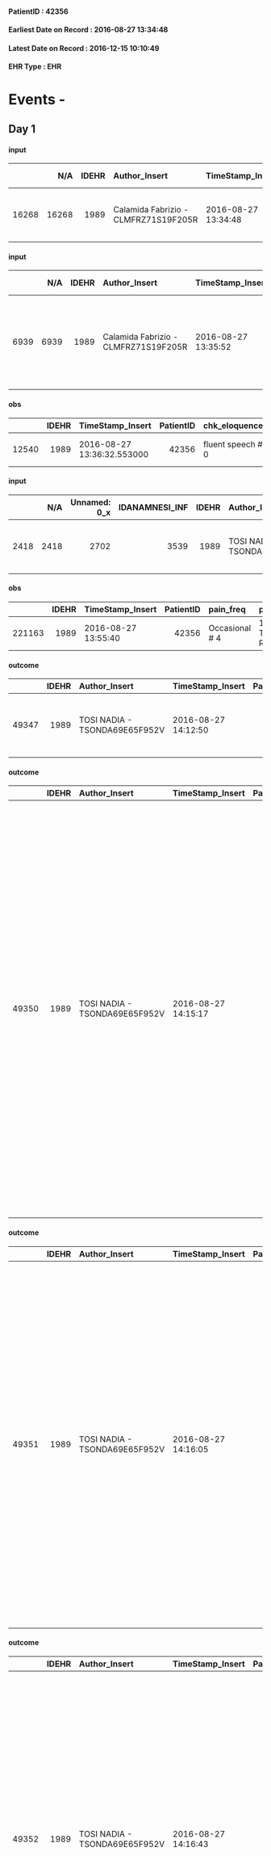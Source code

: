 
#### PatientID : 42356
#### Earliest Date on Record : 2016-08-27 13:34:48
#### Latest Date on Record : 2016-12-15 10:10:49
#### EHR Type : EHR

# Events - 

## Day 1

#### input
|       |    N/A |   IDEHR | Author_Insert                        | TimeStamp_Insert    | EHRType   |   PatientID |   IDDigitalSignDocument | persone_vicine   |   Unnamed: 0_y.1 |   IDDIAGNOSI_ICD |   Non_Rilevabile_y.1 | Note_Non_Rilevabile_y.1   | I_ICD                                               | II_ICD                                                                               | III_ICD                                                                            | IV_ICD                                           | V_ICD                                                                          | VI_ICD                                      | I_Anno   | II_Anno   | III_Anno   | IV_Anno   | They go   | I_Mese   |
|------:|-------:|--------:|:-------------------------------------|:--------------------|:----------|------------:|------------------------:|:-----------------|-----------------:|-----------------:|---------------------:|:--------------------------|:----------------------------------------------------|:-------------------------------------------------------------------------------------|:-----------------------------------------------------------------------------------|:-------------------------------------------------|:-------------------------------------------------------------------------------|:--------------------------------------------|:---------|:----------|:-----------|:----------|:----------|:---------|
| 16268 |  16268 |    1989 | Calamida Fabrizio - CLMFRZ71S19F205R | 2016-08-27 13:34:48 | EHR       |       42356 |                  473461 | N/A              |             1829 |             1829 |                    0 | NR                        | 1570 - Tumori maligni della testa del pancreas#2056 | 1962 - Tumori maligni secondari e non specificati dei linfonodi intraaddominali#2142 | 1961 - Tumori maligni secondari e non specificati dei linfonodi intratoracici#2141 | 1970 - Tumori maligni secondari del polmone#2148 | 1977 - Tumori maligni secondari del fegato - specificati come metastatici#2155 | 28522 - Anemia in malattia neoplastica#2574 | 2016#56  | 2016#56   | 2016#56    | 2016#56   | 2016#56   | 07#07    |

#### input
|      |    N/A |   IDEHR | Author_Insert                        | TimeStamp_Insert    | EHRType   |   PatientID |   IDDigitalSignDocument | persone_vicine   |   Unnamed: 0_y |   IDANAMNESI_MED |   Non_Rilevabile_y | Note_Non_Rilevabile_y   | opt_consapevolezza                          | diagnosis                                                                                           |
|-----:|-------:|--------:|:-------------------------------------|:--------------------|:----------|------------:|------------------------:|:-----------------|---------------:|-----------------:|-------------------:|:------------------------|:--------------------------------------------|:----------------------------------------------------------------------------------------------------|
| 6939 |   6939 |    1989 | Calamida Fabrizio - CLMFRZ71S19F205R | 2016-08-27 13:35:52 | EHR       |       42356 |                  473462 | N/A              |           7693 |             4963 |                  0 | NR                      | Awareness of diagnosis but no prognosis # 2 | Paziente noto al nostro setting domiciliare, viene ricoverato in un quadro di peggioramento clinico |

#### obs
|       |   IDEHR | TimeStamp_Insert           |   PatientID | chk_eloquence     | anorexia     | asthenia     | cachexia     | dyspnoea                      | body_temp    | agitation_behavior_freq   | cognitive_state   |
|------:|--------:|:---------------------------|------------:|:------------------|:-------------|:-------------|:-------------|:------------------------------|:-------------|:--------------------------|:------------------|
| 12540 |    1989 | 2016-08-27 13:36:32.553000 |       42356 | fluent speech # 0 | Anorexia # 0 | Moderate # 2 | cachexia # 0 | applicant moderate effort # 7 | Apyrexia # 0 | quiet # 0                 | Polished # 2      |

#### input
|      |    N/A |   Unnamed: 0_x |   IDANAMNESI_INF |   IDEHR | Author_Insert                 | TimeStamp_Insert           | EHRType   |   PatientID |   IDDigitalSignDocument |   Non_Rilevabile_x | Note_Non_Rilevabile_x   | cognitivo_percettivo   | perc_salute                                       | rapporti_fam   | persone_vicine   | Caregiver          | Religion     | Note_Elim_urinaria                            |
|-----:|-------:|---------------:|-----------------:|--------:|:------------------------------|:---------------------------|:----------|------------:|------------------------:|-------------------:|:------------------------|:-----------------------|:--------------------------------------------------|:---------------|:-----------------|:-------------------|:-------------|:----------------------------------------------|
| 2418 |   2418 |           2702 |             3539 |    1989 | TOSI NADIA - TSONDA69E65F952V | 2016-08-27 13:54:20.270000 | EHR       |       42356 |                  473478 |                  0 | NR                      | uncontrolled pain # 0  | perdit√ † Performance # 0; increased asthenia # 3 | is # 0         | N/A              | Wife and daughter. | Catholic # 0 | Continent, reported "dark" urine to evaluate. |

#### obs
|        |   IDEHR | TimeStamp_Insert    |   PatientID | pain_freq      | pain_relief              |
|-------:|--------:|:--------------------|------------:|:---------------|:-------------------------|
| 221163 |    1989 | 2016-08-27 13:55:40 |       42356 | Occasional # 4 | 100% - Total Relief # 10 |

#### outcome
|       |   IDEHR | Author_Insert                 | TimeStamp_Insert    |   PatientID |   IDDigitalSignDocument |   IDPAI_VIDAS | opt_problem                                                            |   opt_problem_num | opt_obiettivo                                               |   opt_obiettivo_num | opt_stato_problema   |   opt_stato_problema_num | opt_interventi                                                       |   opt_interventi_num |
|------:|--------:|:------------------------------|:--------------------|------------:|------------------------:|--------------:|:-----------------------------------------------------------------------|------------------:|:------------------------------------------------------------|--------------------:|:---------------------|-------------------------:|:---------------------------------------------------------------------|---------------------:|
| 49347 |    1989 | TOSI NADIA - TSONDA69E65F952V | 2016-08-27 14:12:50 |       42356 |                  473493 |         51455 | Alteration of comfort associated with chronic pain and / or acute # 29 |                 2 | The patient riferir√ † ¬ † a satisfactory pain control # 56 |                   1 | Open Problem # 1     |                        1 | Counseling - Sharing with the patient the therapeutic path # 444 = 0 |                    2 |

#### outcome
|       |   IDEHR | Author_Insert                 | TimeStamp_Insert    |   PatientID |   IDDigitalSignDocument |   IDPAI_VIDAS | opt_problem                        |   opt_problem_num | opt_obiettivo                                                                                                                         |   opt_obiettivo_num | ds_note         | opt_stato_problema   |   opt_stato_problema_num | opt_interventi                                                                                                                                                                                                                                                                                                                                                                                                                                                                                                                                 |   opt_interventi_num |
|------:|--------:|:------------------------------|:--------------------|------------:|------------------------:|--------------:|:-----------------------------------|------------------:|:--------------------------------------------------------------------------------------------------------------------------------------|--------------------:|:----------------|:---------------------|-------------------------:|:-----------------------------------------------------------------------------------------------------------------------------------------------------------------------------------------------------------------------------------------------------------------------------------------------------------------------------------------------------------------------------------------------------------------------------------------------------------------------------------------------------------------------------------------------|---------------------:|
| 49350 |    1989 | TOSI NADIA - TSONDA69E65F952V | 2016-08-27 14:15:17 |       42356 |                  473501 |         51458 | Alteration of the oral mucosa # 32 |                 4 | The clinical picture (subjective and / or objective) of the patient will improve (eg xerostomia, mycosis, mucositis, hemorrhage) # 63 |                   4 | Problem solved. | closed Problem # 2   |                        2 | Implementation PAI - Inspect the mouth to detect any lesions, sores or bleeding # 526; Implementation of the PAI - Remove and clean the dental prosthesis daily # 527; Implementation of the PAI - Clean the oral cavity three times a day paying close attention to the parts that may bleed # 528; Counseling - Sharing with the patient the therapeutic path # 534; Counseling - Sharing with the caregiver the therapeutic path # 535; Educational - Educating the caregiver / patient to the recognition / treatment of the symptom # 536 |                    4 |

#### outcome
|       |   IDEHR | Author_Insert                 | TimeStamp_Insert    |   PatientID |   IDDigitalSignDocument |   IDPAI_VIDAS | opt_problem          |   opt_problem_num | opt_obiettivo                                       |   opt_obiettivo_num | opt_stato_problema   |   opt_stato_problema_num | opt_interventi                                                                                                                                                                                                                                                                                                                                                                                                                                     |   opt_interventi_num |
|------:|--------:|:------------------------------|:--------------------|------------:|------------------------:|--------------:|:---------------------|------------------:|:----------------------------------------------------|--------------------:|:---------------------|-------------------------:|:---------------------------------------------------------------------------------------------------------------------------------------------------------------------------------------------------------------------------------------------------------------------------------------------------------------------------------------------------------------------------------------------------------------------------------------------------|---------------------:|
| 49351 |    1989 | TOSI NADIA - TSONDA69E65F952V | 2016-08-27 14:16:05 |       42356 |                  473503 |         51459 | Alteration hive # 33 |                 4 | The patient scaricher√ † ¬ † once every 3 days # 70 |                   4 | Open Problem # 1     |                        1 | Implementation PAI - Increase hydration per os # 576; Implementation of PAI - Administer medications correctly as prescribed # 578; Implementation of PAI - Evaluate the efficacy of drug administration # 579; Implementation of PAI - Perform evacuative enema after three days of closed alvo stool # 582; Counseling - Sharing with the patient the therapeutic path # 583; Counseling - Sharing with the caregiver the therapeutic path # 584 |                    4 |

#### outcome
|       |   IDEHR | Author_Insert                 | TimeStamp_Insert    |   PatientID |   IDDigitalSignDocument |   IDPAI_VIDAS | opt_problem                     |   opt_problem_num | opt_obiettivo                                                                                                                                                                                                   |   opt_obiettivo_num | opt_stato_problema   |   opt_stato_problema_num | opt_interventi                                                                                                                                                                                                                                                                                                                                                                                                                           |   opt_interventi_num |
|------:|--------:|:------------------------------|:--------------------|------------:|------------------------:|--------------:|:--------------------------------|------------------:|:----------------------------------------------------------------------------------------------------------------------------------------------------------------------------------------------------------------|--------------------:|:---------------------|-------------------------:|:-----------------------------------------------------------------------------------------------------------------------------------------------------------------------------------------------------------------------------------------------------------------------------------------------------------------------------------------------------------------------------------------------------------------------------------------|---------------------:|
| 49352 |    1989 | TOSI NADIA - TSONDA69E65F952V | 2016-08-27 14:16:43 |       42356 |                  473506 |         51460 | Deficit in the care of s√® # 25 |                 4 | Maintain the patient's dignity, where possible, by helping him or her to accept his / her limitations, evaluating himself / herself realistically and objectively (eating, washing, dressing, eliminating) # 42 |                   4 | Open Problem # 1     |                        1 | Implementation PAI - Ensuring the right privacy # 182; PAI Implementation - completely replace the attivit√ † daily life # 183; Counseling - Encourage to express feelings about the care deficit s√® # 184; Counseling - Exploring delicately his disabilit√ † ¬ † # 185; Counseling - Exploring the patient's feelings in relation to his disabilit√ † ¬ † and its need help # 186; aids - Request supply of swivel seat bathtub # 209 |                    4 |

#### obs
|        |   IDEHR | TimeStamp_Insert           |   PatientID | opt_care_giver   | motor_performance                     | agitation_behavior_freq   | diet       | cognitive_state   | consumption_help   |
|-------:|--------:|:---------------------------|------------:|:-----------------|:--------------------------------------|:--------------------------|:-----------|:------------------|:-------------------|
| 100215 |    1989 | 2016-08-27 17:17:50.913000 |       42356 | This # 0         | wanders with aids and supervision # 1 | quiet # 0                 | Liquid # 3 | Polished # 2      | Independent # 0    |

#### obs
|        |   IDEHR | TimeStamp_Insert    |   PatientID |
|-------:|--------:|:--------------------|------------:|
| 149717 |    1989 | 2016-08-27 17:18:35 |       42356 |

#### obs
|       |   IDEHR | TimeStamp_Insert           |   PatientID | motor_performance                                                                           |
|------:|--------:|:---------------------------|------------:|:--------------------------------------------------------------------------------------------|
| 53183 |    1989 | 2016-08-28 06:23:32.900000 |       42356 | 50% - Patient requiring frequent medical care and pu√≤ pi√π stay up for 50% of the day # 05 |

#### obs
|        |   IDEHR | TimeStamp_Insert    |   PatientID | pain_freq      | pain_relief              |
|-------:|--------:|:--------------------|------------:|:---------------|:-------------------------|
| 221204 |    1989 | 2016-08-28 06:24:01 |       42356 | Occasional # 4 | 100% - Total Relief # 10 |

#### obs
|        |   IDEHR | TimeStamp_Insert           |   PatientID | body_temp    |
|-------:|--------:|:---------------------------|------------:|:-------------|
| 100222 |    1989 | 2016-08-28 06:38:53.323000 |       42356 | Apyrexia # 1 |

#### obs
|        |   IDEHR | TimeStamp_Insert    |   PatientID |
|-------:|--------:|:--------------------|------------:|
| 149726 |    1989 | 2016-08-28 06:39:24 |       42356 |

#### obs
|        |   IDEHR | TimeStamp_Insert    |   PatientID | pain_freq      | pain_relief              |
|-------:|--------:|:--------------------|------------:|:---------------|:-------------------------|
| 221214 |    1989 | 2016-08-28 09:39:32 |       42356 | Occasional # 4 | 100% - Total Relief # 10 |

#### obs
|        |   IDEHR | TimeStamp_Insert    |   PatientID |
|-------:|--------:|:--------------------|------------:|
| 149743 |    1989 | 2016-08-28 11:55:10 |       42356 |

#### obs
|        |   IDEHR | TimeStamp_Insert           |   PatientID | opt_cooperation   | asthenia   | cachexia     | motor_performance                                | diet       | cognitive_state   | consumption_help   |
|-------:|--------:|:---------------------------|------------:|:------------------|:-----------|:-------------|:-------------------------------------------------|:-----------|:------------------|:-------------------|
| 100238 |    1989 | 2016-08-28 11:56:35.983000 |       42356 | Collaborating # 0 | light # 0  | cachexia # 0 | only ambulate with aid or use the wheelchair # 2 | Liquid # 3 | Polished # 2      | Independent # 0    |

#### obs
|        |   IDEHR | TimeStamp_Insert    |   PatientID |
|-------:|--------:|:--------------------|------------:|
| 149745 |    1989 | 2016-08-28 11:57:02 |       42356 |

#### obs
|        |   IDEHR | TimeStamp_Insert    |   PatientID | pain_freq      | pain_relief              |
|-------:|--------:|:--------------------|------------:|:---------------|:-------------------------|
| 221223 |    1989 | 2016-08-28 13:25:28 |       42356 | Occasional # 4 | 100% - Total Relief # 10 |

#### obs
|       |   IDEHR | TimeStamp_Insert           |   PatientID | chk_eloquence     | anorexia     | asthenia     | cachexia     | dyspnoea                      | body_temp    | agitation_behavior_freq   | cognitive_state   |
|------:|--------:|:---------------------------|------------:|:------------------|:-------------|:-------------|:-------------|:------------------------------|:-------------|:--------------------------|:------------------|
| 12550 |    1989 | 2016-08-28 13:26:58.033000 |       42356 | fluent speech # 0 | Anorexia # 0 | Moderate # 2 | cachexia # 0 | applicant moderate effort # 7 | Apyrexia # 0 | quiet # 0                 | Polished # 2      |


## Day 2

#### obs
|        |   IDEHR | TimeStamp_Insert           |   PatientID | opt_cooperation   | opt_care_giver   | asthenia   | motor_performance                                | body_temp    | agitation_behavior_freq   | consumption_help   |
|-------:|--------:|:---------------------------|------------:|:------------------|:-----------------|:-----------|:-------------------------------------------------|:-------------|:--------------------------|:-------------------|
| 100256 |    1989 | 2016-08-28 17:22:27.917000 |       42356 | Collaborating # 0 | This # 0         | light # 0  | only ambulate with aid or use the wheelchair # 2 | Apyrexia # 1 | quiet # 0                 | Independent # 0    |

#### obs
|        |   IDEHR | TimeStamp_Insert    |   PatientID |
|-------:|--------:|:--------------------|------------:|
| 149763 |    1989 | 2016-08-28 17:23:15 |       42356 |

#### obs
|       |   IDEHR | TimeStamp_Insert           |   PatientID | active_diuresis     | asthenia     | motor_performance                                                                           | diet     | cognitive_state   |
|------:|--------:|:---------------------------|------------:|:--------------------|:-------------|:--------------------------------------------------------------------------------------------|:---------|:------------------|
| 53211 |    1989 | 2016-08-28 17:45:21.540000 |       42356 | active diuresis # 0 | Moderate # 1 | 50% - Patient requiring frequent medical care and pu√≤ pi√π stay up for 50% of the day # 05 | Free # 0 | Polished # 2      |

#### obs
|        |   IDEHR | TimeStamp_Insert    |   PatientID | pain_freq      | pain_relief              |
|-------:|--------:|:--------------------|------------:|:---------------|:-------------------------|
| 221252 |    1989 | 2016-08-28 17:48:09 |       42356 | Occasional # 4 | 100% - Total Relief # 10 |

#### obs
|        |   IDEHR | TimeStamp_Insert    |   PatientID | pain_freq      | pain_relief              |
|-------:|--------:|:--------------------|------------:|:---------------|:-------------------------|
| 221274 |    1989 | 2016-08-29 00:05:00 |       42356 | Occasional # 4 | 100% - Total Relief # 10 |

#### obs
|       |   IDEHR | TimeStamp_Insert           |   PatientID | motor_performance                                                                                |
|------:|--------:|:---------------------------|------------:|:-------------------------------------------------------------------------------------------------|
| 53233 |    1989 | 2016-08-29 05:38:04.513000 |       42356 | 40% - Patient incapacitated, it requires continuous care, bedridden for pi√π 50% of the day # 04 |

#### obs
|        |   IDEHR | TimeStamp_Insert           |   PatientID | body_temp    |
|-------:|--------:|:---------------------------|------------:|:-------------|
| 100272 |    1989 | 2016-08-29 06:18:33.093000 |       42356 | Apyrexia # 1 |

#### obs
|        |   IDEHR | TimeStamp_Insert    |   PatientID |
|-------:|--------:|:--------------------|------------:|
| 149779 |    1989 | 2016-08-29 06:19:02 |       42356 |

#### obs
|       |   IDEHR | TimeStamp_Insert           |   PatientID | personal_hygiene   | urine_elimination      | mobility               | speech            | active_diuresis     | asthenia     | cachexia     | motor_performance                                                                                | diet     | cognitive_state   | feces_elimination   | consumption_help   |
|------:|--------:|:---------------------------|------------:|:-------------------|:-----------------------|:-----------------------|:------------------|:--------------------|:-------------|:-------------|:-------------------------------------------------------------------------------------------------|:---------|:------------------|:--------------------|:-------------------|
| 53246 |    1989 | 2016-08-29 11:15:15.180000 |       42356 | With help # 2      | With help and aids # 3 | With help and aids # 3 | fluent speech # 0 | active diuresis # 0 | Moderate # 1 | cachexia # 0 | 40% - Patient incapacitated, it requires continuous care, bedridden for pi√π 50% of the day # 04 | Soft # 1 | Polished # 2      | With help # 2       | Independent # 0    |

#### obs
|        |   IDEHR | TimeStamp_Insert    |   PatientID | pain_freq      | pain_relief              |
|-------:|--------:|:--------------------|------------:|:---------------|:-------------------------|
| 221325 |    1989 | 2016-08-29 11:16:19 |       42356 | Occasional # 4 | 100% - Total Relief # 10 |

#### obs
|        |   IDEHR | TimeStamp_Insert           |   PatientID | opt_cooperation   | opt_care_giver   | asthenia   | motor_performance                                | body_temp    | agitation_behavior_freq   | consumption_help   |
|-------:|--------:|:---------------------------|------------:|:------------------|:-----------------|:-----------|:-------------------------------------------------|:-------------|:--------------------------|:-------------------|
| 100319 |    1989 | 2016-08-29 12:55:04.157000 |       42356 | Collaborating # 0 | This # 0         | light # 0  | only ambulate with aid or use the wheelchair # 2 | Apyrexia # 1 | quiet # 0                 | Independent # 0    |

#### obs
|        |   IDEHR | TimeStamp_Insert    |   PatientID |
|-------:|--------:|:--------------------|------------:|
| 149821 |    1989 | 2016-08-29 12:55:49 |       42356 |


## Day 3

#### obs
|       |   IDEHR | TimeStamp_Insert           |   PatientID | personal_hygiene   | urine_elimination      | mobility               | speech            | active_diuresis     | asthenia   | cachexia     | motor_performance                                                                                | diet     | cognitive_state   | feces_elimination   | consumption_help   |
|------:|--------:|:---------------------------|------------:|:-------------------|:-----------------------|:-----------------------|:------------------|:--------------------|:-----------|:-------------|:-------------------------------------------------------------------------------------------------|:---------|:------------------|:--------------------|:-------------------|
| 53271 |    1989 | 2016-08-29 16:24:32.343000 |       42356 | With help # 2      | With help and aids # 3 | With help and aids # 3 | fluent speech # 0 | active diuresis # 0 | Severe # 2 | cachexia # 0 | 40% - Patient incapacitated, it requires continuous care, bedridden for pi√π 50% of the day # 04 | Soft # 1 | Polished # 2      | With help # 2       | Independent # 0    |

#### obs
|        |   IDEHR | TimeStamp_Insert    |   PatientID | pain_freq      | pain_relief              |
|-------:|--------:|:--------------------|------------:|:---------------|:-------------------------|
| 221404 |    1989 | 2016-08-29 16:24:42 |       42356 | Occasional # 4 | 100% - Total Relief # 10 |

#### obs
|        |   IDEHR | TimeStamp_Insert           |   PatientID | opt_cooperation   | opt_care_giver   | asthenia     | motor_performance                                | body_temp    | agitation_behavior_freq   | diet     | cognitive_state   | consumption_help   |
|-------:|--------:|:---------------------------|------------:|:------------------|:-----------------|:-------------|:-------------------------------------------------|:-------------|:--------------------------|:---------|:------------------|:-------------------|
| 100332 |    1989 | 2016-08-29 16:41:41.663000 |       42356 | Collaborating # 0 | This # 0         | Moderate # 1 | only ambulate with aid or use the wheelchair # 2 | Apyrexia # 1 | quiet # 0                 | soft # 1 | Polished # 2      | Independent # 0    |

#### obs
|        |   IDEHR | TimeStamp_Insert    |   PatientID |
|-------:|--------:|:--------------------|------------:|
| 149832 |    1989 | 2016-08-29 16:42:05 |       42356 |

#### obs
|        |   IDEHR | TimeStamp_Insert    |   PatientID |
|-------:|--------:|:--------------------|------------:|
| 149849 |    1989 | 2016-08-30 05:21:06 |       42356 |

#### obs
|        |   IDEHR | TimeStamp_Insert    |   PatientID | pain_freq      | pain_relief              |
|-------:|--------:|:--------------------|------------:|:---------------|:-------------------------|
| 221477 |    1989 | 2016-08-30 05:34:21 |       42356 | Occasional # 4 | 100% - Total Relief # 10 |

#### obs
|       |   IDEHR | TimeStamp_Insert           |   PatientID | asthenia   | motor_performance                                                                                |
|------:|--------:|:---------------------------|------------:|:-----------|:-------------------------------------------------------------------------------------------------|
| 53309 |    1989 | 2016-08-30 05:35:49.003000 |       42356 | Severe # 2 | 40% - Patient incapacitated, it requires continuous care, bedridden for pi√π 50% of the day # 04 |

#### obs
|        |   IDEHR | TimeStamp_Insert    |   PatientID | pain_freq      | pain_relief              |
|-------:|--------:|:--------------------|------------:|:---------------|:-------------------------|
| 221485 |    1989 | 2016-08-30 09:41:57 |       42356 | Occasional # 4 | 100% - Total Relief # 10 |

#### obs
|        |   IDEHR | TimeStamp_Insert           |   PatientID | opt_cooperation   | asthenia     | cachexia     | diet            | cognitive_state   | consumption_help   |
|-------:|--------:|:---------------------------|------------:|:------------------|:-------------|:-------------|:----------------|:------------------|:-------------------|
| 100381 |    1989 | 2016-08-30 12:13:59.273000 |       42356 | Collaborating # 0 | Moderate # 1 | cachexia # 0 | homogenized # 2 | Polished # 2      | Independent # 0    |

#### obs
|        |   IDEHR | TimeStamp_Insert    |   PatientID |
|-------:|--------:|:--------------------|------------:|
| 149887 |    1989 | 2016-08-30 12:14:29 |       42356 |


## Day 4

#### obs
|       |   IDEHR | TimeStamp_Insert           |   PatientID | personal_hygiene   | urine_elimination      | mobility               | speech            | active_diuresis     | asthenia     | cachexia     | motor_performance                                                                                | diet     | cognitive_state   | feces_elimination   | consumption_help   |
|------:|--------:|:---------------------------|------------:|:-------------------|:-----------------------|:-----------------------|:------------------|:--------------------|:-------------|:-------------|:-------------------------------------------------------------------------------------------------|:---------|:------------------|:--------------------|:-------------------|
| 53332 |    1989 | 2016-08-30 13:53:44.343000 |       42356 | With help # 2      | With help and aids # 3 | With help and aids # 3 | fluent speech # 0 | active diuresis # 0 | Moderate # 1 | cachexia # 0 | 40% - Patient incapacitated, it requires continuous care, bedridden for pi√π 50% of the day # 04 | Soft # 1 | Polished # 2      | With help # 2       | Independent # 0    |

#### care
|       |   IDEHR | Author_Insert                       | TimeStamp_Insert    | EHRType   |   PatientID |   IDGESTIONE_AUSILI |   opt_annulla_consegna | ds_note_x      | dt_Ric_consegna     | opt_ausilio           |
|------:|--------:|:------------------------------------|:--------------------|:----------|------------:|--------------------:|-----------------------:|:---------------|:--------------------|:----------------------|
| 12880 |    7463 | chiara tagliabue - tglchr84h50f704h | 2016-08-30 14:52:39 | amb       |       42356 |               12787 |                      1 | not available. | 2016-08-17 00:00:00 | swivel seat bath # 22 |

#### obs
|        |   IDEHR | TimeStamp_Insert           |   PatientID | opt_care_giver   | motor_performance                     | body_temp    | agitation_behavior_freq   | diet     | cognitive_state   | consumption_help   |
|-------:|--------:|:---------------------------|------------:|:-----------------|:--------------------------------------|:-------------|:--------------------------|:---------|:------------------|:-------------------|
| 100390 |    1989 | 2016-08-30 16:47:04.537000 |       42356 | This # 0         | wanders with aids and supervision # 1 | Apyrexia # 1 | quiet # 0                 | soft # 1 | Polished # 2      | Independent # 0    |

#### obs
|        |   IDEHR | TimeStamp_Insert    |   PatientID |
|-------:|--------:|:--------------------|------------:|
| 149895 |    1989 | 2016-08-30 16:48:16 |       42356 |

#### obs
|        |   IDEHR | TimeStamp_Insert    |   PatientID | pain_freq      | pain_relief              |
|-------:|--------:|:--------------------|------------:|:---------------|:-------------------------|
| 221610 |    1989 | 2016-08-30 17:36:15 |       42356 | Occasional # 4 | 100% - Total Relief # 10 |

#### obs
|       |   IDEHR | TimeStamp_Insert           |   PatientID |
|------:|--------:|:---------------------------|------------:|
| 53369 |    1989 | 2016-08-31 06:01:00.467000 |       42356 |

#### obs
|        |   IDEHR | TimeStamp_Insert    |   PatientID | pain_relief              |
|-------:|--------:|:--------------------|------------:|:-------------------------|
| 221638 |    1989 | 2016-08-31 06:02:00 |       42356 | 100% - Total Relief # 10 |

#### obs
|        |   IDEHR | TimeStamp_Insert           |   PatientID | dyspnoea    | body_temp    |
|-------:|--------:|:---------------------------|------------:|:------------|:-------------|
| 100422 |    1989 | 2016-08-31 06:02:13.683000 |       42356 | at rest # 0 | Apyrexia # 1 |

#### obs
|        |   IDEHR | TimeStamp_Insert    |   PatientID |
|-------:|--------:|:--------------------|------------:|
| 149922 |    1989 | 2016-08-31 06:02:40 |       42356 |

#### obs
|        |   IDEHR | TimeStamp_Insert           |   PatientID | opt_cooperation   | opt_care_giver   | asthenia     | cachexia     | dyspnoea        | motor_performance                     | body_temp    | agitation_behavior_freq   | diet     | cognitive_state   | consumption_help   |
|-------:|--------:|:---------------------------|------------:|:------------------|:-----------------|:-------------|:-------------|:----------------|:--------------------------------------|:-------------|:--------------------------|:---------|:------------------|:-------------------|
| 100441 |    1989 | 2016-08-31 12:26:30.880000 |       42356 | Collaborating # 0 | absent # 2       | Moderate # 1 | cachexia # 0 | mild strain # 1 | wanders with aids and supervision # 1 | Apyrexia # 1 | quiet # 0                 | soft # 1 | Polished # 2      | Independent # 0    |

#### obs
|        |   IDEHR | TimeStamp_Insert    |   PatientID |
|-------:|--------:|:--------------------|------------:|
| 149940 |    1989 | 2016-08-31 12:26:50 |       42356 |

#### obs
|       |   IDEHR | TimeStamp_Insert           |   PatientID | asthenia   | motor_performance                                                                                | diet     | cognitive_state   | consumption_help   |
|------:|--------:|:---------------------------|------------:|:-----------|:-------------------------------------------------------------------------------------------------|:---------|:------------------|:-------------------|
| 53394 |    1989 | 2016-08-31 12:30:07.950000 |       42356 | Severe # 2 | 40% - Patient incapacitated, it requires continuous care, bedridden for pi√π 50% of the day # 04 | Soft # 1 | Polished # 2      | aids with # 1      |

#### obs
|        |   IDEHR | TimeStamp_Insert    |   PatientID | pain_relief              |
|-------:|--------:|:--------------------|------------:|:-------------------------|
| 221706 |    1989 | 2016-08-31 12:31:23 |       42356 | 100% - Total Relief # 10 |

#### obs
|        |   IDEHR | TimeStamp_Insert           |   PatientID |
|-------:|--------:|:---------------------------|------------:|
| 123252 |    1989 | 2016-08-31 13:14:47.630000 |       42356 |


## Day 5

#### obs
|        |   IDEHR | TimeStamp_Insert    |   PatientID | pain_relief              |
|-------:|--------:|:--------------------|------------:|:-------------------------|
| 221736 |    1989 | 2016-08-31 17:15:38 |       42356 | 100% - Total Relief # 10 |

#### obs
|        |   IDEHR | TimeStamp_Insert    |   PatientID |
|-------:|--------:|:--------------------|------------:|
| 149976 |    1989 | 2016-08-31 21:08:22 |       42356 |

#### obs
|        |   IDEHR | TimeStamp_Insert           |   PatientID | chk_ausili_presidi   | body_temp    |
|-------:|--------:|:---------------------------|------------:|:---------------------|:-------------|
| 100485 |    1989 | 2016-09-01 05:43:00.357000 |       42356 | absorbency # 0       | Apyrexia # 1 |

#### obs
|        |   IDEHR | TimeStamp_Insert    |   PatientID |
|-------:|--------:|:--------------------|------------:|
| 149990 |    1989 | 2016-09-01 05:43:26 |       42356 |

#### obs
|       |   IDEHR | TimeStamp_Insert           |   PatientID | personal_hygiene   | urine_elimination   | mobility        | speech            | active_diuresis     | asthenia     | motor_performance                                                                           | diet       | cognitive_state   | consumption_help   |
|------:|--------:|:---------------------------|------------:|:-------------------|:--------------------|:----------------|:------------------|:--------------------|:-------------|:--------------------------------------------------------------------------------------------|:-----------|:------------------|:-------------------|
| 53420 |    1989 | 2016-09-01 06:04:10.810000 |       42356 | With help # 2      | Independent # 0     | Independent # 0 | fluent speech # 0 | active diuresis # 0 | Moderate # 1 | 50% - Patient requiring frequent medical care and pu√≤ pi√π stay up for 50% of the day # 05 | Liquid # 3 | Polished # 2      | Independent # 0    |

#### obs
|        |   IDEHR | TimeStamp_Insert    |   PatientID | pain_relief              |
|-------:|--------:|:--------------------|------------:|:-------------------------|
| 221775 |    1989 | 2016-09-01 06:04:40 |       42356 | 100% - Total Relief # 10 |

#### obs
|        |   IDEHR | TimeStamp_Insert           |   PatientID | body_temp    |
|-------:|--------:|:---------------------------|------------:|:-------------|
| 100495 |    1989 | 2016-09-01 07:20:43.687000 |       42356 | Apyrexia # 1 |

#### obs
|        |   IDEHR | TimeStamp_Insert           |   PatientID | opt_cooperation   | asthenia     | cachexia     | motor_performance                                | agitation_behavior_freq   | diet     | cognitive_state   | consumption_help   |
|-------:|--------:|:---------------------------|------------:|:------------------|:-------------|:-------------|:-------------------------------------------------|:--------------------------|:---------|:------------------|:-------------------|
| 100514 |    1989 | 2016-09-01 12:05:39.710000 |       42356 | Collaborating # 0 | Moderate # 1 | cachexia # 0 | only ambulate with aid or use the wheelchair # 2 | quiet # 0                 | free 0 # | Polished # 2      | Independent # 0    |

#### obs
|        |   IDEHR | TimeStamp_Insert    |   PatientID |
|-------:|--------:|:--------------------|------------:|
| 150018 |    1989 | 2016-09-01 12:06:39 |       42356 |

#### obs
|        |   IDEHR | TimeStamp_Insert    |   PatientID | pain_relief              |
|-------:|--------:|:--------------------|------------:|:-------------------------|
| 221890 |    1989 | 2016-09-01 13:26:51 |       42356 | 100% - Total Relief # 10 |


## Day 6

#### obs
|        |   IDEHR | TimeStamp_Insert    |   PatientID | pain_relief              |
|-------:|--------:|:--------------------|------------:|:-------------------------|
| 221931 |    1989 | 2016-09-01 16:09:48 |       42356 | 100% - Total Relief # 10 |

#### obs
|        |   IDEHR | TimeStamp_Insert           |   PatientID | opt_cooperation   | opt_care_giver   | asthenia     | cachexia     | motor_performance                                | body_temp    | agitation_behavior_freq   | diet     | cognitive_state   | consumption_help   |
|-------:|--------:|:---------------------------|------------:|:------------------|:-----------------|:-------------|:-------------|:-------------------------------------------------|:-------------|:--------------------------|:---------|:------------------|:-------------------|
| 100532 |    1989 | 2016-09-01 17:31:10.470000 |       42356 | Collaborating # 0 | This # 0         | Moderate # 1 | cachexia # 0 | only ambulate with aid or use the wheelchair # 2 | Apyrexia # 1 | quiet # 0                 | free 0 # | Polished # 2      | Independent # 0    |

#### obs
|        |   IDEHR | TimeStamp_Insert    |   PatientID |
|-------:|--------:|:--------------------|------------:|
| 150036 |    1989 | 2016-09-01 17:31:42 |       42356 |

#### obs
|        |   IDEHR | TimeStamp_Insert    |   PatientID | pain_relief              |
|-------:|--------:|:--------------------|------------:|:-------------------------|
| 221968 |    1989 | 2016-09-02 02:25:19 |       42356 | 100% - Total Relief # 10 |

#### obs
|       |   IDEHR | TimeStamp_Insert           |   PatientID | speech            | motor_performance                                                                                |
|------:|--------:|:---------------------------|------------:|:------------------|:-------------------------------------------------------------------------------------------------|
| 53473 |    1989 | 2016-09-02 02:27:05.683000 |       42356 | fluent speech # 0 | 40% - Patient incapacitated, it requires continuous care, bedridden for pi√π 50% of the day # 04 |

#### obs
|        |   IDEHR | TimeStamp_Insert           |   PatientID | asthenia     | cachexia     | body_temp    |
|-------:|--------:|:---------------------------|------------:|:-------------|:-------------|:-------------|
| 100547 |    1989 | 2016-09-02 07:04:55.627000 |       42356 | Moderate # 1 | cachexia # 0 | Apyrexia # 1 |

#### obs
|        |   IDEHR | TimeStamp_Insert    |   PatientID |
|-------:|--------:|:--------------------|------------:|
| 150053 |    1989 | 2016-09-02 07:05:27 |       42356 |

#### obs
|        |   IDEHR | TimeStamp_Insert    |   PatientID |
|-------:|--------:|:--------------------|------------:|
| 222018 |    1989 | 2016-09-02 11:16:16 |       42356 |

#### obs
|        |   IDEHR | TimeStamp_Insert           |   PatientID | opt_cooperation   | opt_care_giver   | asthenia     | cachexia     | dyspnoea    | motor_performance              | body_temp    | agitation_behavior_freq   | mood                | diet     | cognitive_state          | consumption_help   |
|-------:|--------:|:---------------------------|------------:|:------------------|:-----------------|:-------------|:-------------|:------------|:-------------------------------|:-------------|:--------------------------|:--------------------|:---------|:-------------------------|:-------------------|
| 100585 |    1989 | 2016-09-02 12:09:01.463000 |       42356 | uncooperative # 1 | This # 0         | Moderate # 1 | cachexia # 0 | at rest # 0 | bedridden, nontransferable # 5 | Apyrexia # 1 | quiet # 0                 | demoralization # 03 | soft # 1 | confused - sometimes # 0 | Independent # 0    |

#### obs
|        |   IDEHR | TimeStamp_Insert    |   PatientID |
|-------:|--------:|:--------------------|------------:|
| 150092 |    1989 | 2016-09-02 12:09:24 |       42356 |


## Day 7

#### obs
|       |   IDEHR | TimeStamp_Insert           |   PatientID | chk_eloquence     | anorexia     | asthenia     | cachexia     | dyspnoea                      | body_temp    | agitation_behavior_freq   | mood                                     | cognitive_state   |
|------:|--------:|:---------------------------|------------:|:------------------|:-------------|:-------------|:-------------|:------------------------------|:-------------|:--------------------------|:-----------------------------------------|:------------------|
| 12732 |    1989 | 2016-09-02 15:38:58.840000 |       42356 | fluent speech # 0 | Anorexia # 0 | Moderate # 2 | cachexia # 0 | applicant moderate effort # 7 | Apyrexia # 0 | quiet # 0                 | Closing itself # 01; # 03 demoralization | Polished # 2      |

#### obs
|        |   IDEHR | TimeStamp_Insert    |   PatientID | pain_freq      |
|-------:|--------:|:--------------------|------------:|:---------------|
| 222098 |    1989 | 2016-09-02 15:40:12 |       42356 | Continuous 0 # |

#### obs
|        |   IDEHR | TimeStamp_Insert    |   PatientID | pain_relief   |
|-------:|--------:|:--------------------|------------:|:--------------|
| 222128 |    1989 | 2016-09-02 17:56:05 |       42356 | 90% # 9       |

#### obs
|        |   IDEHR | TimeStamp_Insert           |   PatientID | opt_care_giver   | dyspnoea        |
|-------:|--------:|:---------------------------|------------:|:-----------------|:----------------|
| 100612 |    1989 | 2016-09-02 18:07:19.610000 |       42356 | This # 0         | mild strain # 1 |

#### obs
|        |   IDEHR | TimeStamp_Insert    |   PatientID |
|-------:|--------:|:--------------------|------------:|
| 150120 |    1989 | 2016-09-02 18:07:58 |       42356 |

#### obs
|       |   IDEHR | TimeStamp_Insert           |   PatientID | personal_hygiene   | urine_elimination   | mobility     | lack_of_appetite     | asthenia   | cachexia     | dyspnoea        | motor_performance                                                                                  | diet            | cognitive_state   | feces_elimination   |
|------:|--------:|:---------------------------|------------:|:-------------------|:--------------------|:-------------|:---------------------|:-----------|:-------------|:----------------|:---------------------------------------------------------------------------------------------------|:----------------|:------------------|:--------------------|
| 53532 |    1989 | 2016-09-02 18:08:00.277000 |       42356 | Employee # 4       | Employee # 4        | Employee # 4 | loss of appetite # 0 | Severe # 2 | cachexia # 0 | mild strain # 1 | 30% - Patient with directions to the hospital or home hospitalization, intensive home support # 03 | Homogenized # 2 | Polished # 2      | Employee # 4        |

#### obs
|        |   IDEHR | TimeStamp_Insert    |   PatientID | pain_relief   |
|-------:|--------:|:--------------------|------------:|:--------------|
| 222171 |    1989 | 2016-09-03 00:25:42 |       42356 | 90% # 9       |

#### obs
|       |   IDEHR | TimeStamp_Insert           |   PatientID | motor_performance                                                                                  |
|------:|--------:|:---------------------------|------------:|:---------------------------------------------------------------------------------------------------|
| 53559 |    1989 | 2016-09-03 06:05:06.007000 |       42356 | 30% - Patient with directions to the hospital or home hospitalization, intensive home support # 03 |

#### obs
|        |   IDEHR | TimeStamp_Insert           |   PatientID | asthenia     | cachexia     | body_temp    |
|-------:|--------:|:---------------------------|------------:|:-------------|:-------------|:-------------|
| 100619 |    1989 | 2016-09-03 07:01:27.200000 |       42356 | Moderate # 1 | cachexia # 0 | Apyrexia # 1 |

#### obs
|        |   IDEHR | TimeStamp_Insert    |   PatientID |
|-------:|--------:|:--------------------|------------:|
| 150126 |    1989 | 2016-09-03 07:02:11 |       42356 |

#### obs
|        |   IDEHR | TimeStamp_Insert    |   PatientID | pain_relief              |
|-------:|--------:|:--------------------|------------:|:-------------------------|
| 222188 |    1989 | 2016-09-03 10:18:14 |       42356 | 100% - Total Relief # 10 |

#### obs
|       |   IDEHR | TimeStamp_Insert           |   PatientID | chk_eloquence     | anorexia     | asthenia   | cachexia     | dyspnoea                      | body_temp    | agitation_behavior_freq   | mood                                     | cognitive_state   |
|------:|--------:|:---------------------------|------------:|:------------------|:-------------|:-----------|:-------------|:------------------------------|:-------------|:--------------------------|:-----------------------------------------|:------------------|
| 12746 |    1989 | 2016-09-03 11:12:35.143000 |       42356 | fluent speech # 0 | Anorexia # 0 | Severe # 3 | cachexia # 0 | applicant moderate effort # 7 | Apyrexia # 0 | quiet # 0                 | Closing itself # 01; # 03 demoralization | Polished # 2      |

#### obs
|        |   IDEHR | TimeStamp_Insert    |   PatientID | pain_relief   |
|-------:|--------:|:--------------------|------------:|:--------------|
| 222194 |    1989 | 2016-09-03 11:13:20 |       42356 | 80% # 8       |

#### obs
|        |   IDEHR | TimeStamp_Insert           |   PatientID | opt_cooperation                           | asthenia     | motor_performance                                                | diet            | consumption_help   |
|-------:|--------:|:---------------------------|------------:|:------------------------------------------|:-------------|:-----------------------------------------------------------------|:----------------|:-------------------|
| 100649 |    1989 | 2016-09-03 12:01:07.493000 |       42356 | opposition to the technical maneuvers # 3 | Moderate # 1 | unable to walk, transfers difficolt√ † with support operator # 3 | homogenized # 2 | Independent # 0    |

#### obs
|        |   IDEHR | TimeStamp_Insert    |   PatientID |
|-------:|--------:|:--------------------|------------:|
| 150155 |    1989 | 2016-09-03 12:01:54 |       42356 |

#### obs
|       |   IDEHR | TimeStamp_Insert           |   PatientID | personal_hygiene   | urine_elimination      | mobility     | speech            | active_diuresis     | asthenia   | motor_performance                                                                                  | diet        | feces_elimination      |
|------:|--------:|:---------------------------|------------:|:-------------------|:-----------------------|:-------------|:------------------|:--------------------|:-----------|:---------------------------------------------------------------------------------------------------|:------------|:-----------------------|
| 53569 |    1989 | 2016-09-03 13:21:08.127000 |       42356 | Employee # 4       | With help and aids # 3 | Employee # 4 | fluent speech # 0 | active diuresis # 0 | Severe # 2 | 30% - Patient with directions to the hospital or home hospitalization, intensive home support # 03 | Refused # 5 | With help and aids # 3 |


## Day 8

#### obs
|        |   IDEHR | TimeStamp_Insert           |   PatientID | opt_cooperation   | opt_care_giver   | asthenia   | cachexia     | motor_performance              | body_temp    | agitation_behavior_freq   | cognitive_state          |
|-------:|--------:|:---------------------------|------------:|:------------------|:-----------------|:-----------|:-------------|:-------------------------------|:-------------|:--------------------------|:-------------------------|
| 100662 |    1989 | 2016-09-03 16:08:13.733000 |       42356 | Collaborating # 0 | This # 0         | Severe # 2 | cachexia # 0 | bedridden, nontransferable # 5 | Apyrexia # 1 | quiet # 0                 | confused - sometimes # 0 |

#### obs
|        |   IDEHR | TimeStamp_Insert    |   PatientID |
|-------:|--------:|:--------------------|------------:|
| 150166 |    1989 | 2016-09-03 16:08:43 |       42356 |

#### obs
|       |   IDEHR | TimeStamp_Insert           |   PatientID | personal_hygiene   | urine_elimination      | mobility     | speech      | active_diuresis     | asthenia   | motor_performance                                                                                  | diet        | feces_elimination      |
|------:|--------:|:---------------------------|------------:|:-------------------|:-----------------------|:-------------|:------------|:--------------------|:-----------|:---------------------------------------------------------------------------------------------------|:------------|:-----------------------|
| 53577 |    1989 | 2016-09-03 16:52:56.843000 |       42356 | Employee # 4       | With help and aids # 3 | Employee # 4 | aphasia # 3 | active diuresis # 0 | Severe # 2 | 30% - Patient with directions to the hospital or home hospitalization, intensive home support # 03 | Refused # 5 | With help and aids # 3 |

#### obs
|        |   IDEHR | TimeStamp_Insert    |   PatientID | pain_relief   |
|-------:|--------:|:--------------------|------------:|:--------------|
| 222222 |    1989 | 2016-09-03 17:16:26 |       42356 | 80% # 8       |

#### obs
|        |   IDEHR | TimeStamp_Insert    |   PatientID | pain_relief              |
|-------:|--------:|:--------------------|------------:|:-------------------------|
| 222242 |    1989 | 2016-09-04 05:21:29 |       42356 | 100% - Total Relief # 10 |

#### obs
|       |   IDEHR | TimeStamp_Insert           |   PatientID | active_diuresis     | asthenia   | motor_performance                                                                                  |
|------:|--------:|:---------------------------|------------:|:--------------------|:-----------|:---------------------------------------------------------------------------------------------------|
| 53591 |    1989 | 2016-09-04 05:24:02.423000 |       42356 | active diuresis # 0 | Severe # 2 | 30% - Patient with directions to the hospital or home hospitalization, intensive home support # 03 |

#### obs
|        |   IDEHR | TimeStamp_Insert           |   PatientID |
|-------:|--------:|:---------------------------|------------:|
| 100680 |    1989 | 2016-09-04 05:35:29.957000 |       42356 |

#### obs
|        |   IDEHR | TimeStamp_Insert    |   PatientID |
|-------:|--------:|:--------------------|------------:|
| 150183 |    1989 | 2016-09-04 05:35:53 |       42356 |

#### obs
|        |   IDEHR | TimeStamp_Insert           |   PatientID | chk_ausili_presidi   | opt_care_giver   | asthenia   | cachexia     | dyspnoea    | motor_performance              | body_temp    | diet        | cognitive_state          | consumption_help   |
|-------:|--------:|:---------------------------|------------:|:---------------------|:-----------------|:-----------|:-------------|:------------|:-------------------------------|:-------------|:------------|:-------------------------|:-------------------|
| 100688 |    1989 | 2016-09-04 11:46:18.143000 |       42356 | absorbency # 0       | This # 0         | Severe # 2 | cachexia # 0 | at rest # 0 | bedridden, nontransferable # 5 | Apyrexia # 1 | refused # 5 | confused - sometimes # 0 | # 4 employees      |

#### obs
|        |   IDEHR | TimeStamp_Insert    |   PatientID |
|-------:|--------:|:--------------------|------------:|
| 150200 |    1989 | 2016-09-04 11:46:48 |       42356 |

#### obs
|        |   IDEHR | TimeStamp_Insert    |   PatientID | pain_relief              |
|-------:|--------:|:--------------------|------------:|:-------------------------|
| 222284 |    1989 | 2016-09-04 13:24:37 |       42356 | 100% - Total Relief # 10 |


## Day 9

#### obs
|        |   IDEHR | TimeStamp_Insert           |   PatientID | chk_ausili_presidi   | opt_care_giver   | cachexia     | motor_performance              | body_temp    | diet            | consumption_help   |
|-------:|--------:|:---------------------------|------------:|:---------------------|:-----------------|:-------------|:-------------------------------|:-------------|:----------------|:-------------------|
| 100709 |    1989 | 2016-09-04 15:53:00.050000 |       42356 | absorbency # 0       | This # 0         | cachexia # 0 | bedridden, nontransferable # 5 | Apyrexia # 1 | homogenized # 2 | help with # 2      |

#### obs
|        |   IDEHR | TimeStamp_Insert    |   PatientID |
|-------:|--------:|:--------------------|------------:|
| 150224 |    1989 | 2016-09-04 15:53:33 |       42356 |

#### obs
|       |   IDEHR | TimeStamp_Insert           |   PatientID | personal_hygiene   | urine_elimination      | mobility     | speech      | active_diuresis     | asthenia   | motor_performance                                                                                  | diet        | feces_elimination      |
|------:|--------:|:---------------------------|------------:|:-------------------|:-----------------------|:-------------|:------------|:--------------------|:-----------|:---------------------------------------------------------------------------------------------------|:------------|:-----------------------|
| 53613 |    1989 | 2016-09-04 16:31:10.720000 |       42356 | Employee # 4       | With help and aids # 3 | Employee # 4 | aphasia # 3 | active diuresis # 0 | Severe # 2 | 30% - Patient with directions to the hospital or home hospitalization, intensive home support # 03 | Refused # 5 | With help and aids # 3 |

#### obs
|        |   IDEHR | TimeStamp_Insert    |   PatientID | pain_relief              |
|-------:|--------:|:--------------------|------------:|:-------------------------|
| 222294 |    1989 | 2016-09-04 16:31:36 |       42356 | 100% - Total Relief # 10 |

#### obs
|       |   IDEHR | TimeStamp_Insert           |   PatientID | personal_hygiene   | urine_elimination      | mobility     | speech      | asthenia   | motor_performance                                                                                  | diet        | feces_elimination      |
|------:|--------:|:---------------------------|------------:|:-------------------|:-----------------------|:-------------|:------------|:-----------|:---------------------------------------------------------------------------------------------------|:------------|:-----------------------|
| 53624 |    1989 | 2016-09-04 18:21:52.263000 |       42356 | Employee # 4       | With help and aids # 3 | Employee # 4 | aphasia # 3 | Severe # 2 | 30% - Patient with directions to the hospital or home hospitalization, intensive home support # 03 | Refused # 5 | With help and aids # 3 |

#### obs
|        |   IDEHR | TimeStamp_Insert           |   PatientID | chk_ausili_presidi   | dyspnoea    | body_temp    |
|-------:|--------:|:---------------------------|------------:|:---------------------|:------------|:-------------|
| 100728 |    1989 | 2016-09-05 05:19:56.650000 |       42356 | absorbency # 0       | at rest # 0 | Apyrexia # 1 |

#### obs
|       |   IDEHR | TimeStamp_Insert           |   PatientID |
|------:|--------:|:---------------------------|------------:|
| 53641 |    1989 | 2016-09-05 07:01:28.320000 |       42356 |

#### obs
|        |   IDEHR | TimeStamp_Insert    |   PatientID | pain_relief              |
|-------:|--------:|:--------------------|------------:|:-------------------------|
| 222331 |    1989 | 2016-09-05 07:02:02 |       42356 | 100% - Total Relief # 10 |

#### obs
|        |   IDEHR | TimeStamp_Insert    |   PatientID | pain_relief              |
|-------:|--------:|:--------------------|------------:|:-------------------------|
| 222356 |    1989 | 2016-09-05 10:20:05 |       42356 | 100% - Total Relief # 10 |

#### obs
|        |   IDEHR | TimeStamp_Insert    |   PatientID | breath                                                                          | consolability                                 | body_language                             | facial_expression   |
|-------:|--------:|:--------------------|------------:|:--------------------------------------------------------------------------------|:----------------------------------------------|:------------------------------------------|:--------------------|
| 275235 |    1989 | 2016-09-05 10:20:55 |       42356 | Breath at times altered. Short periods of hyperventilation (breathing hard) # 1 | Distracted or reassured by voice or touch # 1 | Teso. nervous movements. Restlessness # 1 | Grimacing # 2       |

#### obs
|       |   IDEHR | TimeStamp_Insert           |   PatientID | anorexia     | asthenia   | cachexia     | agitation_behavior_freq   |
|------:|--------:|:---------------------------|------------:|:-------------|:-----------|:-------------|:--------------------------|
| 12774 |    1989 | 2016-09-05 11:50:08.790000 |       42356 | Anorexia # 0 | Severe # 3 | cachexia # 0 | quiet # 0                 |

#### obs
|        |   IDEHR | TimeStamp_Insert    |   PatientID | breath                                                                          | consolability           | body_language   | facial_expression           |
|-------:|--------:|:--------------------|------------:|:--------------------------------------------------------------------------------|:------------------------|:----------------|:----------------------------|
| 275239 |    1989 | 2016-09-05 11:51:32 |       42356 | Breath at times altered. Short periods of hyperventilation (breathing hard) # 1 | Not for consolation # 0 | Relaxed # 0     | Smiling or inexpressive # 0 |

#### obs
|        |   IDEHR | TimeStamp_Insert           |   PatientID | opt_cooperation   | chk_ausili_presidi                   | opt_care_giver   | dyspnoea    | motor_performance              | body_temp   |
|-------:|--------:|:---------------------------|------------:|:------------------|:-------------------------------------|:-----------------|:------------|:-------------------------------|:------------|
| 100760 |    1989 | 2016-09-05 12:38:11.970000 |       42356 | uncooperative # 1 | absorbency # 0; bladder catheter # 3 | absent # 2       | at rest # 0 | bedridden, nontransferable # 5 | Fever # 0   |

#### obs
|        |   IDEHR | TimeStamp_Insert           |   PatientID | opt_cooperation   | chk_ausili_presidi                   | opt_care_giver   | dyspnoea    | motor_performance              | body_temp   |
|-------:|--------:|:---------------------------|------------:|:------------------|:-------------------------------------|:-----------------|:------------|:-------------------------------|:------------|
| 100762 |    1989 | 2016-09-05 12:41:04.283000 |       42356 | uncooperative # 1 | absorbency # 0; bladder catheter # 3 | absent # 2       | at rest # 0 | bedridden, nontransferable # 5 | Fever # 0   |

#### obs
|        |   IDEHR | TimeStamp_Insert           |   PatientID | opt_cooperation   | chk_ausili_presidi                   | opt_care_giver   | dyspnoea    | motor_performance              | body_temp   |
|-------:|--------:|:---------------------------|------------:|:------------------|:-------------------------------------|:-----------------|:------------|:-------------------------------|:------------|
| 100763 |    1989 | 2016-09-05 12:42:47.200000 |       42356 | uncooperative # 1 | absorbency # 0; bladder catheter # 3 | absent # 2       | at rest # 0 | bedridden, nontransferable # 5 | Fever # 0   |

#### obs
|        |   IDEHR | TimeStamp_Insert    |   PatientID |
|-------:|--------:|:--------------------|------------:|
| 150271 |    1989 | 2016-09-05 12:43:54 |       42356 |


## Day 10

#### obs
|        |   IDEHR | TimeStamp_Insert           |   PatientID |
|-------:|--------:|:---------------------------|------------:|
| 292211 |    1989 | 2016-09-05 16:13:46.733000 |       42356 |

#### obs
|        |   IDEHR | TimeStamp_Insert    |   PatientID | breath                                                                          | consolability           | body_language   | facial_expression           |
|-------:|--------:|:--------------------|------------:|:--------------------------------------------------------------------------------|:------------------------|:----------------|:----------------------------|
| 275247 |    1989 | 2016-09-05 20:38:01 |       42356 | Breath at times altered. Short periods of hyperventilation (breathing hard) # 1 | Not for consolation # 0 | Relaxed # 0     | Smiling or inexpressive # 0 |

#### obs
|       |   IDEHR | TimeStamp_Insert           |   PatientID | personal_hygiene   | urine_elimination   | mobility   | hemorrhagic_manifestation   | speech   | cough   | nausea   | memory_deficit   | cognitive_deficit   | active_diuresis   | lack_of_appetite   | asthenia   | cachexia   | dyspnoea   | motor_performance   | body_temp   | mood   | diet   | cognitive_state   | feces_elimination   | consumption_help   |
|------:|--------:|:---------------------------|------------:|:-------------------|:--------------------|:-----------|:----------------------------|:---------|:--------|:---------|:-----------------|:--------------------|:------------------|:-------------------|:-----------|:-----------|:-----------|:--------------------|:------------|:-------|:-------|:------------------|:--------------------|:-------------------|
| 53686 |    1989 | 2016-09-06 05:47:52.490000 |       42356 | NR                 | NR                  | NR         | NR                          | NR       | NR      | NR       | NR               | NR                  | NR                | NR                 | NR         | NR         | NR         | NR                  | NR          | NR     | NR     | NR                | NR                  | NR                 |

#### outcome
|       |   IDEHR | Author_Insert                          | TimeStamp_Insert    |   PatientID |   IDDigitalSignDocument |   IDPAI_VIDAS | opt_problem                                                            |   opt_problem_num | opt_obiettivo                                               |   opt_obiettivo_num | opt_stato_problema   |   opt_stato_problema_num | opt_interventi                                                       |   opt_interventi_num |
|------:|--------:|:---------------------------------------|:--------------------|------------:|------------------------:|--------------:|:-----------------------------------------------------------------------|------------------:|:------------------------------------------------------------|--------------------:|:---------------------|-------------------------:|:---------------------------------------------------------------------|---------------------:|
| 50661 |    1989 | Taraschi GIANFRANCO - TRSGFR72S30F205H | 2016-09-06 05:49:25 |       42356 |                  483355 |         52769 | Alteration of comfort associated with chronic pain and / or acute # 29 |                 2 | The patient riferir√ † ¬ † a satisfactory pain control # 56 |                   1 | closed Problem # 2   |                        2 | Counseling - Sharing with the patient the therapeutic path # 444 = 0 |                    2 |

#### outcome
|       |   IDEHR | Author_Insert                          | TimeStamp_Insert    |   PatientID |   IDDigitalSignDocument |   IDPAI_VIDAS | opt_problem          |   opt_problem_num | opt_obiettivo                                       |   opt_obiettivo_num | opt_stato_problema   |   opt_stato_problema_num | opt_interventi                                                                                                                                                                                                                                                                                                                                                                                                                                     |   opt_interventi_num |
|------:|--------:|:---------------------------------------|:--------------------|------------:|------------------------:|--------------:|:---------------------|------------------:|:----------------------------------------------------|--------------------:|:---------------------|-------------------------:|:---------------------------------------------------------------------------------------------------------------------------------------------------------------------------------------------------------------------------------------------------------------------------------------------------------------------------------------------------------------------------------------------------------------------------------------------------|---------------------:|
| 50662 |    1989 | Taraschi GIANFRANCO - TRSGFR72S30F205H | 2016-09-06 05:49:52 |       42356 |                  483357 |         52770 | Alteration hive # 33 |                 4 | The patient scaricher√ † ¬ † once every 3 days # 70 |                   4 | closed Problem # 2   |                        2 | Implementation PAI - Increase hydration per os # 576; Implementation of PAI - Administer medications correctly as prescribed # 578; Implementation of PAI - Evaluate the efficacy of drug administration # 579; Implementation of PAI - Perform evacuative enema after three days of closed alvo stool # 582; Counseling - Sharing with the patient the therapeutic path # 583; Counseling - Sharing with the caregiver the therapeutic path # 584 |                    4 |

#### outcome
|       |   IDEHR | Author_Insert                          | TimeStamp_Insert    |   PatientID |   IDDigitalSignDocument |   IDPAI_VIDAS | opt_problem                     |   opt_problem_num | opt_obiettivo                                                                                                                                                                                                   |   opt_obiettivo_num | opt_stato_problema   |   opt_stato_problema_num | opt_interventi                                                                                                                                                                                                                                                                                                                                                                                                                           |   opt_interventi_num |
|------:|--------:|:---------------------------------------|:--------------------|------------:|------------------------:|--------------:|:--------------------------------|------------------:|:----------------------------------------------------------------------------------------------------------------------------------------------------------------------------------------------------------------|--------------------:|:---------------------|-------------------------:|:-----------------------------------------------------------------------------------------------------------------------------------------------------------------------------------------------------------------------------------------------------------------------------------------------------------------------------------------------------------------------------------------------------------------------------------------|---------------------:|
| 50663 |    1989 | Taraschi GIANFRANCO - TRSGFR72S30F205H | 2016-09-06 05:50:21 |       42356 |                  483359 |         52771 | Deficit in the care of s√® # 25 |                 4 | Maintain the patient's dignity, where possible, by helping him or her to accept his / her limitations, evaluating himself / herself realistically and objectively (eating, washing, dressing, eliminating) # 42 |                   4 | closed Problem # 2   |                        2 | Implementation PAI - Ensuring the right privacy # 182; PAI Implementation - completely replace the attivit√ † daily life # 183; Counseling - Encourage to express feelings about the care deficit s√® # 184; Counseling - Exploring delicately his disabilit√ † ¬ † # 185; Counseling - Exploring the patient's feelings in relation to his disabilit√ † ¬ † and its need help # 186; aids - Request supply of swivel seat bathtub # 209 |                    4 |

#### care
|       |   IDEHR | Author_Insert                           | TimeStamp_Insert    | EHRType   |   PatientID |   IDGESTIONE_AUSILI |   ds_ncons |   ds_nritiro |   opt_annulla_consegna | dt_Ric_consegna     | dt_ric_cons_forn    | dt_ric_ritiro       | dt_ric_ritiro_forn   | opt_ausilio                            |
|------:|--------:|:----------------------------------------|:--------------------|:----------|------------:|--------------------:|-----------:|-------------:|-----------------------:|:--------------------|:--------------------|:--------------------|:---------------------|:---------------------------------------|
| 13027 |    7463 | martinoli massimo l. - mrtmsm69t31f205t | 2016-09-06 08:50:02 | amb       |       42356 |               12936 |      28445 |        28644 |                      0 | 2016-08-08 00:00:00 | 2016-08-08 00:00:00 | 2016-09-06 00:00:00 | 2016-09-06 00:00:00  | rollator from outside with brakes # 13 |

#### care
|       |   IDEHR | Author_Insert                           | TimeStamp_Insert    | EHRType   |   PatientID |   IDGESTIONE_AUSILI |   ds_ncons |   ds_nritiro |   opt_annulla_consegna | dt_Ric_consegna     | dt_ric_cons_forn    | dt_ric_ritiro       | dt_ric_ritiro_forn   | opt_ausilio                             |
|------:|--------:|:----------------------------------------|:--------------------|:----------|------------:|--------------------:|-----------:|-------------:|-----------------------:|:--------------------|:--------------------|:--------------------|:---------------------|:----------------------------------------|
| 13028 |    7463 | martinoli massimo l. - mrtmsm69t31f205t | 2016-09-06 08:50:21 | amb       |       42356 |               12937 |      28445 |        28644 |                      0 | 2016-08-08 00:00:00 | 2016-08-08 00:00:00 | 2016-09-06 00:00:00 | 2016-09-06 00:00:00  | antid air mattress with compressor # 16 |

#### death
|      |   IDDecesso |   IDEHR | Author_Insert                        | TimeStamp_Insert    |   PatientID |   IDDigitalSignDocument | Date                | Luogo_decesso     |
|-----:|------------:|--------:|:-------------------------------------|:--------------------|------------:|------------------------:|:--------------------|:------------------|
| 1276 |        1286 |    1989 | Calamida Fabrizio - CLMFRZ71S19F205R | 2016-09-06 09:19:41 |       42356 |                  483522 | 2016-09-06 02:15:00 | Vidas Hospice # 1 |


## Day 95

#### care
|       |   IDEHR | Author_Insert                           | TimeStamp_Insert    | EHRType   |   PatientID |   IDGESTIONE_AUSILI |   ds_ncons |   ds_nbolla | dt_consegna         |   ds_nritiro |   opt_annulla_consegna | dt_Ric_consegna     | dt_ric_cons_forn    | dt_ric_ritiro       | dt_ric_ritiro_forn   | opt_ausilio                            |
|------:|--------:|:----------------------------------------|:--------------------|:----------|------------:|--------------------:|-----------:|------------:|:--------------------|-------------:|-----------------------:|:--------------------|:--------------------|:--------------------|:---------------------|:---------------------------------------|
| 14890 |    7463 | martinoli massimo l. - mrtmsm69t31f205t | 2016-11-29 14:19:29 | amb       |       42356 |               14813 |      28445 |         867 | 2016-08-09 00:00:00 |        28644 |                      0 | 2016-08-08 00:00:00 | 2016-08-08 00:00:00 | 2016-09-06 00:00:00 | 2016-09-06 00:00:00  | rollator from outside with brakes # 13 |

#### care
|       |   IDEHR | Author_Insert                           | TimeStamp_Insert    | EHRType   |   PatientID |   IDGESTIONE_AUSILI |   ds_ncons |   ds_nbolla | dt_consegna         |   ds_nritiro |   opt_annulla_consegna | dt_Ric_consegna     | dt_ric_cons_forn    | dt_ric_ritiro       | dt_ric_ritiro_forn   | opt_ausilio                             |
|------:|--------:|:----------------------------------------|:--------------------|:----------|------------:|--------------------:|-----------:|------------:|:--------------------|-------------:|-----------------------:|:--------------------|:--------------------|:--------------------|:---------------------|:----------------------------------------|
| 14891 |    7463 | martinoli massimo l. - mrtmsm69t31f205t | 2016-11-29 14:19:51 | amb       |       42356 |               14814 |      28445 |         867 | 2016-08-09 00:00:00 |        28644 |                      0 | 2016-08-08 00:00:00 | 2016-08-08 00:00:00 | 2016-09-06 00:00:00 | 2016-09-06 00:00:00  | antid air mattress with compressor # 16 |


## Day 110

#### care
|       |   IDEHR | Author_Insert                           | TimeStamp_Insert    | EHRType   |   PatientID |   IDGESTIONE_AUSILI |   ds_ncons |   ds_nbolla | dt_consegna         |   ds_nritiro | dt_ritiro           |   opt_annulla_consegna | dt_Ric_consegna     | dt_ric_cons_forn    | dt_ric_ritiro       | dt_ric_ritiro_forn   | opt_ausilio                            |
|------:|--------:|:----------------------------------------|:--------------------|:----------|------------:|--------------------:|-----------:|------------:|:--------------------|-------------:|:--------------------|-----------------------:|:--------------------|:--------------------|:--------------------|:---------------------|:---------------------------------------|
| 15497 |    7463 | martinoli massimo l. - mrtmsm69t31f205t | 2016-12-15 10:10:38 | amb       |       42356 |               15423 |      28445 |         867 | 2016-08-09 00:00:00 |        28644 | 2016-09-09 00:00:00 |                      0 | 2016-08-08 00:00:00 | 2016-08-08 00:00:00 | 2016-09-06 00:00:00 | 2016-09-06 00:00:00  | rollator from outside with brakes # 13 |

#### care
|       |   IDEHR | Author_Insert                           | TimeStamp_Insert    | EHRType   |   PatientID |   IDGESTIONE_AUSILI |   ds_ncons |   ds_nbolla | dt_consegna         |   ds_nritiro | dt_ritiro           |   opt_annulla_consegna | dt_Ric_consegna     | dt_ric_cons_forn    | dt_ric_ritiro       | dt_ric_ritiro_forn   | opt_ausilio                             |
|------:|--------:|:----------------------------------------|:--------------------|:----------|------------:|--------------------:|-----------:|------------:|:--------------------|-------------:|:--------------------|-----------------------:|:--------------------|:--------------------|:--------------------|:---------------------|:----------------------------------------|
| 15498 |    7463 | martinoli massimo l. - mrtmsm69t31f205t | 2016-12-15 10:10:49 | amb       |       42356 |               15424 |      28445 |         867 | 2016-08-09 00:00:00 |        28644 | 2016-09-09 00:00:00 |                      0 | 2016-08-08 00:00:00 | 2016-08-08 00:00:00 | 2016-09-06 00:00:00 | 2016-09-06 00:00:00  | antid air mattress with compressor # 16 |


